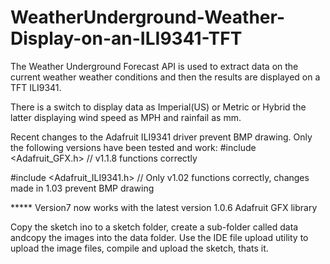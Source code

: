 # WeatherUnderground-Weather-Display-on-an-ILI9341-TFT
The Weather Underground Forecast API is used to extract data on the current weather weather conditions and then the results are displayed on a TFT ILI9341.

There is a switch to display data as Imperial(US) or Metric or Hybrid the latter displaying wind speed as MPH and rainfail as mm.

Recent changes to the Adafruit ILI9341 driver prevent BMP drawing. Only the following versions have been tested and work:
#include <Adafruit_GFX.h>     // v1.1.8 functions correctly

#include <Adafruit_ILI9341.h> // Only v1.02 functions correctly, changes made in 1.03 prevent BMP drawing

***** Version7 now works with the latest version 1.0.6 Adafruit GFX library

Copy the sketch ino to a sketch folder, create a sub-folder called data andcopy the images into the data folder. Use the IDE file upload utility to upload the image files, compile and upload the sketch, thats it.
